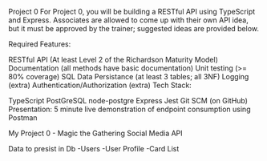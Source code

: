 Project 0 For Project 0, you will be building a RESTful API using TypeScript and Express. Associates are allowed to come up with their own API idea, but it must be approved by the trainer; suggested ideas are provided below.

Required Features:

RESTful API (At least Level 2 of the Richardson Maturity Model)
Documentation (all methods have basic documentation)
Unit testing (>= 80% coverage)
SQL Data Persistance (at least 3 tables; all 3NF)
Logging (extra)
Authentication/Authorization (extra)
Tech Stack:

TypeScript
PostGreSQL
node-postgre
Express
Jest
Git SCM (on GitHub)
Presentation: 5 minute live demonstration of endpoint consumption using Postman

My Project 0 - Magic the Gathering Social Media API

Data to presist in Db
-Users
-User Profile 
-Card List